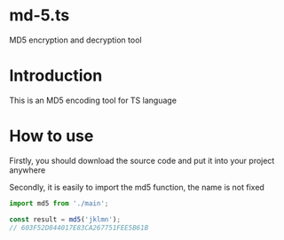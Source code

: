 # md-5.ts

MD5 encryption and decryption tool

# Introduction

This is an MD5 encoding tool for TS language

# How to use

Firstly, you should download the source code and put it into your project anywhere

Secondly, it is easily to import the md5 function, the name is not fixed

```typescript
import md5 from './main';

const result = md5('jklmn');
// 603F52D844017E83CA267751FEE5B61B
```
